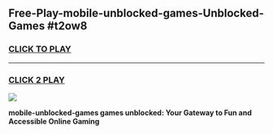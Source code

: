 
## Free-Play-mobile-unblocked-games-Unblocked-Games #t2ow8
<h3>
<a href="https://news.freeplayer.one?title=mobile-unblocked-games&ref=8M">CLICK TO PLAY</a></h3>
<hr>

<h3>
<a href="https://news.freeplayer.one?title=mobile-unblocked-games&ref=8M">CLICK 2 PLAY</a>
  
</h3>

<a href="https://news.freeplayer.one?title=mobile-unblocked-games&ref=8M"><img src="https://clearcache.store/games.png"></a>


**mobile-unblocked-games games unblocked: Your Gateway to Fun and Accessible Online Gaming**
